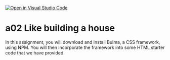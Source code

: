 [![Open in Visual Studio Code](https://classroom.github.com/assets/open-in-vscode-f059dc9a6f8d3a56e377f745f24479a46679e63a5d9fe6f495e02850cd0d8118.svg)](https://classroom.github.com/online_ide?assignment_repo_id=5687183&assignment_repo_type=AssignmentRepo)
# a02 Like building a house

In this assignment, you will download and install Bulma, a CSS framework, using NPM. 
You will then incorporate the framework into some HTML starter code that we have provided.
